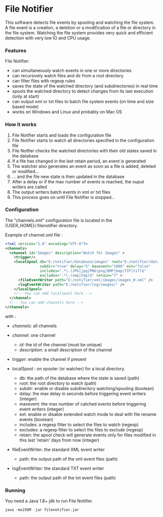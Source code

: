 # File Notifier

This software detects file events by spooling and watching the file system. 
A file event is a creation, a deletion or a modification of a file or directory in the file system.
Watching the file system provides very quick and efficient detection with very low IO and CPU usage. 

### Features

File Notifier:
* can simultaneously watch events in one or more directories 
* can recursively watch files and dir from a root directory 
* can filter files with regexp rules
* saves the state of the watched directory (and subdirectories) in real time
* spools the watched directory to detect changes from its last execution (only at start)
* can output xml or txt files to batch file system events (on time and size based mode)
* works on Windows and Linux and probably on Mac OS

### How it works

1. File Notifier starts and loads the configuration file
2. File Notifier starts to watch all directories specified in the configuration file
3. File Notfier checks the watched directories with their old states saved in the database
4. If a file has changed in the last retain period, an event is generated
5. The watcher also generates an event as soon as a file is added, deleted or modified...
6. ... and the file new state is then updated in the database
7. After a delay or if the max number of events is reached, the ouput writers are called
9. The output writers batch events in xml or txt files 
10. This process goes on until File Notifier is stopped...

### Configuration

The "channels.xml" configuration file is located in the {USER\_HOME}/.filenotifier directory.

Example of channel.xml file :
```xml
<?xml version="1.0" encoding="UTF-8"?>
<channels>
  <channel id="Images" description="Watch for Images" >
    <trigger/>
    <localSpool db="E:/notifier/database/images" root="E:/notifier/data/images" 
                subdir="true" delay="5" maxevent="1000" ext="false" 
                includes=".*\.(JPG|jpg|PNG|png|BMP|bmp|TIF|tif)$" 
                excludes=".*\.(xmp|tmp)$" retain="7" >
      <fileEventWriter path="E:/notifier/xml/images/images_#.xml" />
      <logEventWriter path="E:/notifier/log/images/" />
    </localSpool>
    <!-- You can add localspool here -->
  </channel>
  <!-- You can add channels here -->
</channels>
```
with :

* _channels_: all channels

* _channel_: one channel
  * _id_: the id of the channel (must be unique)
  * _description_: a small description of the channel 

* _trigger_: enable the channel if present

* localSpool : on spooler (or watcher) for a local directory.
  * db: the path of the database where the state is saved (path)
  * root: the root directory to watch (path)
  * subdir: enable or disable subdirectory watching/spooling (boolean)
  * delay: the max delay in seconds before triggering event writers  (integer)
  * maxevent: the max number of catched events before triggering event writers (integer)
  * ext:  enable or disable extended watch mode to deal with file rename events (boolean)
  * includes: a regexp filter to select the files to watch (regexp)
  * excludes: a regexp filter to select the files to exclude (regexp)
  * retain: the spool check will generate events only for files modified in this last 'retain' days from now (integer)    
  
* fileEventWriter: the standard XML event writer 
  * path: the output path of the xml event files (path)
 
* logEventWriter: the standard TXT event writer
  * path: the output path of the txt event files (path)

### Running

You need a Java 1.8+ jdk to run File Notifier.

```
java -mx256M -jar filenotifier.jar
```
